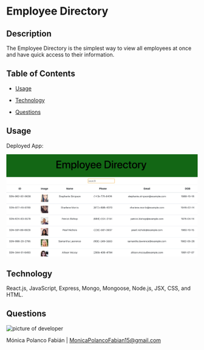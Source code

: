 # Employee Directory

## Description

The Employee Directory is the simplest way to view all employees at once and have quick access to their information.

## Table of Contents

* [Usage](#usage)

* [Technology](#Technology)

* [Questions](#questions)


## Usage
Deployed App:

![thumbnail of app](./public/Thumbnail.png)


## Technology

React.js, JavaScript, Express, Mongo, Mongoose, Node.js, JSX, CSS, and HTML.

## Questions

![picture of developer](https://avatars3.githubusercontent.com/u/60660512?v=4)

Mónica Polanco Fabián | MonicaPolancoFabian15@gmail.com
